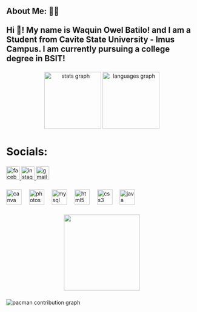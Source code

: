 <h2 align="left">About Me: 🥀🥀<br><br>Hi 👋! My name is Waquin Owel Batilo! and I am a Student from Cavite State University - Imus Campus. I am currently pursuing a college degree in BSIT!</h2>

###

<div align="center">
  <img src="https://github-readme-stats.vercel.app/api?username=ImWaquinUp&hide_title=false&hide_rank=false&show_icons=true&include_all_commits=true&count_private=true&disable_animations=false&theme=dracula&locale=en&hide_border=false" height="150" alt="stats graph"  />
  <img src="https://github-readme-stats.vercel.app/api/top-langs?username=ImWaquinUp&locale=en&hide_title=false&layout=compact&card_width=320&langs_count=5&theme=dracula&hide_border=false" height="150" alt="languages graph"  />
</div>

###

<h1 align="left">Socials:</h1>

###

<div align="left">
  <a href="https://www.facebook.com/waquin.batilo/" target="_blank">
    <img src="https://img.shields.io/static/v1?message=Facebook&logo=facebook&label=&color=1877F2&logoColor=white&labelColor=&style=for-the-badge" height="35" alt="facebook logo"  />
  </a>
  <a href="https://www.instagram.com/waquinbatilo/" target="_blank">
    <img src="https://img.shields.io/static/v1?message=Instagram&logo=instagram&label=&color=E4405F&logoColor=white&labelColor=&style=for-the-badge" height="35" alt="instagram logo"  />
  </a>
  <a href="mailto:waquinowel.batilo@cvsu.edu.ph/" target="_blank">
    <img src="https://img.shields.io/static/v1?message=Gmail&logo=gmail&label=&color=D14836&logoColor=white&labelColor=&style=for-the-badge" height="35" alt="gmail logo"  />
  </a>
</div>

###

<div align="left">
  <img src="https://cdn.jsdelivr.net/gh/devicons/devicon/icons/canva/canva-original.svg" height="40" alt="canva logo"  />
  <img width="12" />
  <img src="https://cdn.jsdelivr.net/gh/devicons/devicon/icons/photoshop/photoshop-plain.svg" height="40" alt="photoshop logo"  />
  <img width="12" />
  <img src="https://cdn.jsdelivr.net/gh/devicons/devicon/icons/mysql/mysql-original.svg" height="40" alt="mysql logo"  />
  <img width="12" />
  <img src="https://cdn.jsdelivr.net/gh/devicons/devicon/icons/html5/html5-original.svg" height="40" alt="html5 logo"  />
  <img width="12" />
  <img src="https://cdn.jsdelivr.net/gh/devicons/devicon/icons/css3/css3-original.svg" height="40" alt="css3 logo"  />
  <img width="12" />
  <img src="https://cdn.jsdelivr.net/gh/devicons/devicon/icons/java/java-original.svg" height="40" alt="java logo"  />
</div>

###

<div align="center">
  <img height="200" src="https://tenor.com/view/lag-train-inabakumori-inaba-lagtrain-gif-19137644"  />
</div>

###

<picture>
  <source media="(prefers-color-scheme: dark)" srcset="https://raw.githubusercontent.com/ImWaquinUp/ImWaquinUp/output/pacman-contribution-graph-dark.svg">
  <source media="(prefers-color-scheme: light)" srcset="https://raw.githubusercontent.com/ImWaquinUp/ImWaquinUp/output/pacman-contribution-graph.svg">
  <img alt="pacman contribution graph" src="https://raw.githubusercontent.com/ImWaquinUp/ImWaquinUp/output/pacman-contribution-graph.svg">
</picture>

###
